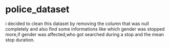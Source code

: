 # police_dataset
i decided to clean this dataset by removing the column that was null completely and also find some informations like which gender 
was stopped more,if gender was affected,who got searched during a stop and the mean stop duration.
